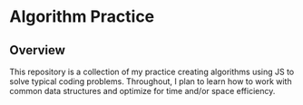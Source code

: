 # Algorithm Practice

## Overview

This repository is a collection of my practice creating algorithms using JS to
solve typical coding problems. Throughout, I plan to learn how to work with
common data structures and optimize for time and/or space efficiency.